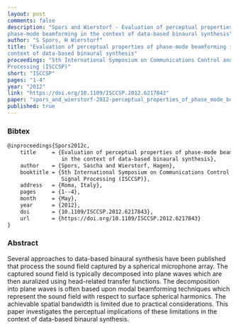 ```yaml
---
layout: post
comments: false
description: "Spors and Wierstorf - Evaluation of perceptual properties of
phase-mode beamforming in the context of data-based binaural synthesis"
author: "S Spors, H Wierstorf"
title: "Evaluation of perceptual properties of phase-mode beamforming in the
context of data-based binaural synthesis"
proceedings: "5th International Symposium on Communications Control and Signal
Processing (ISCCSP)"
short: "ISCCSP"
pages: "1-4"
year: "2012"
link: "https://doi.org/10.1109/ISCCSP.2012.6217843"
paper: "spors_and_wierstorf-2012-perceptual_properties_of_phase_mode_beamforming.pdf"
published: true
---
```


### Bibtex

```latex
@inproceedings{Spors2012c,
    title     = {Evaluation of perceptual properties of phase-mode beamforming
                 in the context of data-based binaural synthesis},
    author    = {Spors, Sascha and Wierstorf, Hagen},
    booktitle = {5th International Symposium on Communications Control and
                 Signal Processing (ISCCSP)},
    address   = {Roma, Italy},
    pages     = {1--4},
    month     = {May},
    year      = {2012},
    doi       = {10.1109/ISCCSP.2012.6217843},
    url       = {https://doi.org/10.1109/ISCCSP.2012.6217843}
}
```

### Abstract

Several approaches to data-based binaural synthesis have been published
that process the sound field captured by a spherical microphone
array. The captured sound field is typically decomposed into
plane waves which are then auralized using head-related transfer
functions. The decomposition into plane waves is often based upon
modal beamforming techniques which represent the sound field with
respect to surface spherical harmonics. The achievable spatial bandwidth
is limited due to practical considerations. This paper investigates
the perceptual implications of these limitations in the context
of data-based binaural synthesis.
